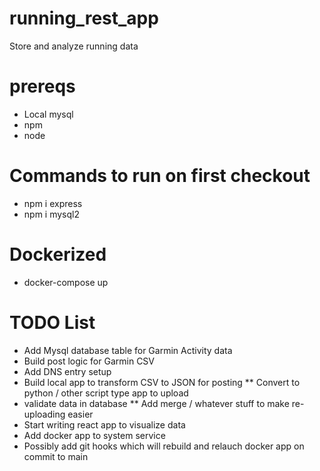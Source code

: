 # running_rest_app
Store and analyze running data

# prereqs
* Local mysql
* npm
* node


# Commands to run on first checkout
* npm i express
* npm i mysql2

# Dockerized
* docker-compose up

# TODO List
* Add Mysql database table for Garmin Activity data
* Build post logic for Garmin CSV
* Add DNS entry setup
* Build local app to transform CSV to JSON for posting
** Convert to python / other script type app to upload
* validate data in database
** Add merge / whatever stuff to make re-uploading easier
* Start writing react app to visualize data 
* Add docker app to system service
* Possibly add git hooks which will rebuild and relauch docker app on commit to main
